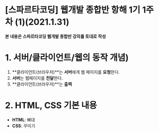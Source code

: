 # [스파르타코딩] 웹개발 종합반 항해 1기 1주차 (1)(2021.1.31)



**본 내용은 스파르타코딩 웹개발 종합반 강의를 토대로 작성**



# 1. 서버/클라이언트/웹의 동작 개념)

1. **클라이언트(브라우저)**는 **서버**에게 웹 페이지를 **요청**한다.
2. **서버**는 웹페이지를 **전달**한다.
3. **클라이언트(브라우저)**는 **출력**



# 2. HTML, CSS 기본 내용

* **HTML**: 뼈대
* **CSS**: 꾸미기

